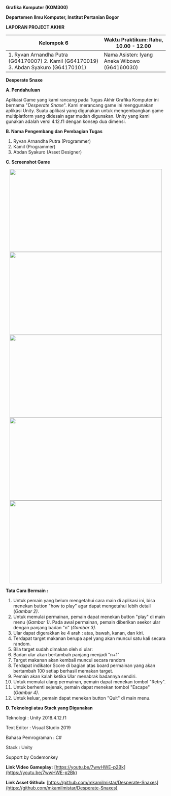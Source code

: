 **Grafika Komputer (KOM300)**

**Departemen Ilmu Komputer, Institut Pertanian Bogor**

**LAPORAN PROJECT AKHIR**

| Kelompok 6 | Waktu Praktikum: Rabu, 10.00 - 12.00 |
| --- | --- |
| 1. Ryvan Arnandha Putra (G64170007) 2. Kamil (G64170019) 3. Abdan Syakuro (G64170101) | Nama Asisten: Iyang Aneka Wibowo (G64160030)  |

**Desperate Snaxe**

**A. Pendahuluan**

Aplikasi Game yang kami rancang pada Tugas Akhir Grafika Komputer ini bernama &quot;_Desperate Snaxe_&quot;. Kami merancang game ini menggunakan aplikasi Unity. Suatu aplikasi yang digunakan untuk mengembangkan game multiplatform yang didesain agar mudah digunakan. Unity yang kami gunakan adalah versi 4.12.f1 dengan konsep dua dimensi.

**B. Nama Pengembang dan Pembagian Tugas**

1. Ryvan Arnandha Putra (Programmer)
2. Kamil (Programmer)
3. Abdan Syakuro (Asset Designer)

**C. Screenshot Game**
<p align="center">
  <img width="480" height="260" src="https://user-images.githubusercontent.com/39584996/70386236-f0f60f80-19c9-11ea-8173-cdcaba3cb883.png">
  <img width="480" height="260" src="https://user-images.githubusercontent.com/39584996/70386237-f0f60f80-19c9-11ea-941a-b2233eee1c40.png">
  <img width="480" height="260" src="https://user-images.githubusercontent.com/39584996/70386238-f18ea600-19c9-11ea-95a2-52ae361f96ff.png">
  <img width="480" height="260" src="https://user-images.githubusercontent.com/39584996/70386239-f18ea600-19c9-11ea-96c8-7d1d2891e877.png">
  <img width="480" height="260" src="https://user-images.githubusercontent.com/39584996/70386240-f2273c80-19c9-11ea-913c-a35fdd1bfebb.png">
</p>

**Tata Cara Bermain :**

1. Untuk pemain yang belum mengetahui cara main di aplikasi ini, bisa menekan button &quot;how to play&quot; agar dapat mengetahui lebih detail (_Gambar 2)_.
2. Untuk memulai permainan, pemain dapat menekan button &quot;play&quot; di main menu (_Gambar 1)_. Pada awal permainan, pemain diberikan seekor ular dengan panjang badan &quot;n&quot; (_Gambar 3)._
3. Ular dapat digerakkan ke 4 arah : atas, bawah, kanan, dan kiri.
4. Terdapat target makanan berupa apel yang akan muncul satu kali secara random.
5. Bila target sudah dimakan oleh si ular:
  1. Badan ular akan bertambah panjang menjadi &quot;n+1&quot;
  2. Target makanan akan kembali muncul secara random
6. Terdapat indikator Score di bagian atas board permainan yang akan bertambah 100 setiap berhasil memakan target.
7. Pemain akan kalah ketika Ular menabrak badannya sendiri.
8. Untuk memulai ulang permainan, pemain dapat menekan tombol &quot;Retry&quot;.
9. Untuk berhenti sejenak, pemain dapat menekan tombol &quot;Escape&quot; (_Gambar 4)_.
10. Untuk keluar, pemain dapat menekan button &quot;Quit&quot; di main menu.


**D. Teknologi atau Stack yang Digunakan**

Teknologi                                 : Unity 2018.4.12.f1

Text Editor                               : Visual Studio 2019

Bahasa Pemrograman                        : C#

Stack                                     : Unity

Support by Codemonkey

**Link Video Gameplay:**
[https://youtu.be/7wwHWE-p2Bk](https://youtu.be/7wwHWE-p2Bk)

**Link Asset Github:**
[https://github.com/mkamilmistar/Desperate-Snaxes](https://github.com/mkamilmistar/Desperate-Snaxes)
